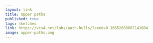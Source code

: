 ```yaml
---
layout: link
title: Upper paths
published: true
tags: sketches
link: https://vis4.net/labs/path-hulls/?seed=0.16652683867141604
image: upper-paths.png
---
```

